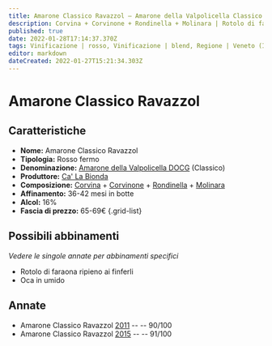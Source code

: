 ```yaml
---
title: Amarone Classico Ravazzol – Amarone della Valpolicella Classico DOCG – Ca' La Bionda – Veneto (IT) – 65-69€ – 4★-5★
description: Corvina + Corvinone + Rondinella + Molinara | Rotolo di faraona ripieno ai finferli – Oca in umido
published: true
date: 2022-01-28T17:14:37.370Z
tags: Vinificazione | rosso, Vinificazione | blend, Regione | Veneto (IT), Vinificazione | fermo, Valutazioni | 5 stelle, Prezzi | 65-69€, Vitigni | Corvina, Vitigni | Rondinella, Vitigni | Corvinone, Alimento | faraona, Alimento | oca, Cottura | in umido, Aromatizzazione | ai finferli
editor: markdown
dateCreated: 2022-01-27T15:21:34.303Z
---
```


# Amarone Classico Ravazzol

## Caratteristiche
- **Nome:** <span class="nome">Amarone Classico Ravazzol</span>
- **Tipologia:** Rosso fermo
- **Denominazione:** <span class="denominazione">[Amarone della Valpolicella DOCG](/denominazioni/Italia/Veneto/DOCG/Amarone-della-Valpolicella)</span>  (Classico)
- **Produttore:** <span class="cantina">[Ca' La Bionda](/produttori/Italia/Veneto/Ca-La-Bionda)</span> 
- **Composizione:** [Corvina](/vitigni/Italia/bacca-nera/corvina) + [Corvinone](/vitigni/Italia/bacca-nera/corvinone) + [Rondinella](/vitigni/Italia/bacca-nera/rondinella) + [Molinara](/vitigni/Italia/bacca-nera/molinara)
- **Affinamento:** 36-42 mesi in botte
- **Alcol:** 16%
- **Fascia di prezzo:** 65-69€
{.grid-list}

## Possibili abbinamenti
*Vedere le singole annate per abbinamenti specifici*

- Rotolo di faraona ripieno ai finferli 
- Oca in umido

## Annate
- Amarone Classico Ravazzol [2011](vini/Italia/Veneto/Ca-La-Bionda/Amarone-Classico-Ravazzol/2011) -- <span class="star-4"></span> -- 90/100
- Amarone Classico Ravazzol [2015](vini/Italia/Veneto/Ca-La-Bionda/Amarone-Classico-Ravazzol/2015) -- <span class="star-5"></span> -- 91/100